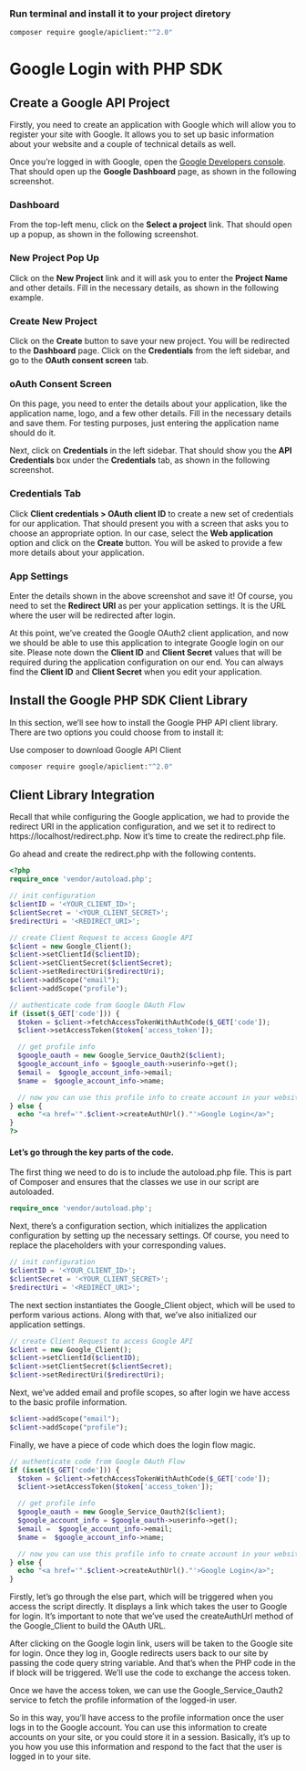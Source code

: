 ### Run terminal and install it to your project diretory
```bash
composer require google/apiclient:"^2.0"
```

# Google Login with PHP SDK

## Create a Google API Project

Firstly, you need to create an application with Google which will allow you to register your site with Google. It allows you to set up basic information about your website and a couple of technical details as well.

Once you’re logged in with Google, open the [Google Developers console](https://console.developers.google.com/). That should open up the **Google Dashboard** page, as shown in the following screenshot.

### Dashboard

From the top-left menu, click on the **Select a project** link. That should open up a popup, as shown in the following screenshot.

### New Project Pop Up

Click on the **New Project** link and it will ask you to enter the **Project Name** and other details. Fill in the necessary details, as shown in the following example.

### Create New Project

Click on the **Create** button to save your new project. You will be redirected to the **Dashboard** page. Click on the **Credentials** from the left sidebar, and go to the **OAuth consent screen** tab.

### oAuth Consent Screen

On this page, you need to enter the details about your application, like the application name, logo, and a few other details. Fill in the necessary details and save them. For testing purposes, just entering the application name should do it.

Next, click on **Credentials** in the left sidebar. That should show you the **API Credentials** box under the **Credentials** tab, as shown in the following screenshot.

### Credentials Tab

Click **Client credentials > OAuth client ID** to create a new set of credentials for our application. That should present you with a screen that asks you to choose an appropriate option. In our case, select the **Web application** option and click on the **Create** button. You will be asked to provide a few more details about your application.

### App Settings

Enter the details shown in the above screenshot and save it! Of course, you need to set the **Redirect URI** as per your application settings. It is the URL where the user will be redirected after login.

At this point, we’ve created the Google OAuth2 client application, and now we should be able to use this application to integrate Google login on our site. Please note down the **Client ID** and **Client Secret** values that will be required during the application configuration on our end. You can always find the **Client ID** and **Client Secret** when you edit your application.

## Install the Google PHP SDK Client Library

In this section, we’ll see how to install the Google PHP API client library. There are two options you could choose from to install it:

Use composer to download Google API Client

```bash
composer require google/apiclient:"^2.0"
```

## Client Library Integration

Recall that while configuring the Google application, we had to provide the redirect URI in the application configuration, and we set it to redirect to https://localhost/redirect.php. Now it’s time to create the redirect.php file.

Go ahead and create the redirect.php with the following contents.

```php
<?php
require_once 'vendor/autoload.php';

// init configuration
$clientID = '<YOUR_CLIENT_ID>';
$clientSecret = '<YOUR_CLIENT_SECRET>';
$redirectUri = '<REDIRECT_URI>';

// create Client Request to access Google API
$client = new Google_Client();
$client->setClientId($clientID);
$client->setClientSecret($clientSecret);
$client->setRedirectUri($redirectUri);
$client->addScope("email");
$client->addScope("profile");

// authenticate code from Google OAuth Flow
if (isset($_GET['code'])) {
  $token = $client->fetchAccessTokenWithAuthCode($_GET['code']);
  $client->setAccessToken($token['access_token']);

  // get profile info
  $google_oauth = new Google_Service_Oauth2($client);
  $google_account_info = $google_oauth->userinfo->get();
  $email =  $google_account_info->email;
  $name =  $google_account_info->name;

  // now you can use this profile info to create account in your website and make user logged in.
} else {
  echo "<a href='".$client->createAuthUrl()."'>Google Login</a>";
}
?>
```

#### Let’s go through the key parts of the code.

The first thing we need to do is to include the autoload.php file. This is part of Composer and ensures that the classes we use in our script are autoloaded.

```php
require_once 'vendor/autoload.php';
```

Next, there’s a configuration section, which initializes the application configuration by setting up the necessary settings. Of course, you need to replace the placeholders with your corresponding values.

```php
// init configuration
$clientID = '<YOUR_CLIENT_ID>';
$clientSecret = '<YOUR_CLIENT_SECRET>';
$redirectUri = '<REDIRECT_URI>';
```

The next section instantiates the Google_Client object, which will be used to perform various actions. Along with that, we’ve also initialized our application settings.

```php
// create Client Request to access Google API
$client = new Google_Client();
$client->setClientId($clientID);
$client->setClientSecret($clientSecret);
$client->setRedirectUri($redirectUri);
```

Next, we’ve added email and profile scopes, so after login we have access to the basic profile information.

```php
$client->addScope("email");
$client->addScope("profile");
```

Finally, we have a piece of code which does the login flow magic.

```php
// authenticate code from Google OAuth Flow
if (isset($_GET['code'])) {
  $token = $client->fetchAccessTokenWithAuthCode($_GET['code']);
  $client->setAccessToken($token['access_token']);

  // get profile info
  $google_oauth = new Google_Service_Oauth2($client);
  $google_account_info = $google_oauth->userinfo->get();
  $email =  $google_account_info->email;
  $name =  $google_account_info->name;

  // now you can use this profile info to create account in your website and make user logged in.
} else {
  echo "<a href='".$client->createAuthUrl()."'>Google Login</a>";
}
```

Firstly, let’s go through the else part, which will be triggered when you access the script directly. It displays a link which takes the user to Google for login. It’s important to note that we’ve used the createAuthUrl method of the Google_Client to build the OAuth URL.

After clicking on the Google login link, users will be taken to the Google site for login. Once they log in, Google redirects users back to our site by passing the code query string variable. And that’s when the PHP code in the if block will be triggered. We’ll use the code to exchange the access token.

Once we have the access token, we can use the Google_Service_Oauth2 service to fetch the profile information of the logged-in user.

So in this way, you’ll have access to the profile information once the user logs in to the Google account. You can use this information to create accounts on your site, or you could store it in a session. Basically, it’s up to you how you use this information and respond to the fact that the user is logged in to your site.
